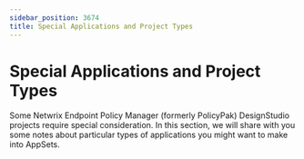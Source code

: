 ```yaml
---
sidebar_position: 3674
title: Special Applications and Project Types
---
```


# Special Applications and Project Types

Some Netwrix Endpoint Policy Manager (formerly PolicyPak) DesignStudio projects require special consideration. In this section, we will share with you some notes about particular types of applications you might want to make into AppSets.